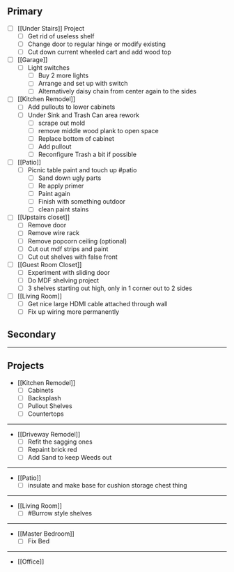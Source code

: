 
## Primary

- [ ] [[Under Stairs]] Project
	- [ ] Get rid of useless shelf
	- [ ] Change door to regular hinge or modify existing
	- [ ] Cut down current wheeled cart and add wood top
- [ ] [[Garage]]
	- [ ] Light switches
		- [ ] Buy 2 more lights
		- [ ] Arrange and set up with switch
		- [ ] Alternatively daisy chain from center again to the sides 
- [ ] [[Kitchen Remodel]]
	- [ ] Add pullouts to lower cabinets
	- [ ] Under Sink and Trash Can area rework
		- [ ] scrape out mold 
		- [ ] remove middle wood plank to open space
		- [ ] Replace bottom of cabinet 
		- [ ] Add pullout
		- [ ] Reconfigure Trash a bit if possible
- [ ] [[Patio]]
	- [ ] Picnic table paint and touch up #patio
		- [ ] Sand down ugly parts
		- [ ] Re apply primer
		- [ ] Paint again
		- [ ] Finish with something outdoor
		- [ ] clean paint stains 
- [ ] [[Upstairs closet]]
	- [ ] Remove door
	- [ ] Remove wire rack
	- [ ] Remove popcorn ceiling (optional)
	- [ ] Cut out mdf strips and paint
	- [ ] Cut out shelves with false front 
- [ ] [[Guest Room Closet]]
	- [ ] Experiment with sliding door
	- [ ] Do MDF shelving project
	- [ ] 3 shelves starting out high, only in 1 corner out to 2 sides
- [ ] [[Living Room]]
	- [ ] Get nice large HDMI cable attached through wall
	- [ ] Fix up wiring more permanently

## Secondary

---
## Projects
- [[Kitchen Remodel]]
	- [ ] Cabinets
	- [ ] Backsplash
	- [ ] Pullout Shelves
	- [ ] Countertops
---
- [[Driveway Remodel]]
	- [ ] Refit the sagging ones
	- [ ] Repaint brick red
	- [ ] Add Sand to keep Weeds out
---
- [[Patio]]
	- [ ] insulate and make base for cushion storage chest thing 

---
- [[Living Room]]
	- [ ] #Burrow  style shelves

---
- [[Master Bedroom]]
	- [ ] Fix Bed

---
- [[Office]]
